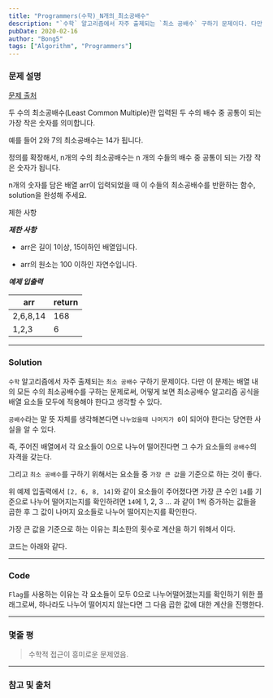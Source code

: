```yaml
---
title: "Programmers(수학)_N개의_최소공배수"
description: "`수학` 알고리즘에서 자주 출제되는 `최소 공배수` 구하기 문제이다. 다만 이 문제는 배열 내의 모든 수의 최소공배수를 구하는 문제로써, 어떻게 보면 최소공배수 알고리즘 공식을 배열 요소들 모두에 적용해야 한다고 생각할 수 있다."
pubDate: 2020-02-16
author: "Bong5"
tags: ["Algorithm", "Programmers"]
---
```

### 문제 설명

[문제 출처](https://programmers.co.kr/learn/courses/30/lessons/12953)

두 수의 최소공배수(Least Common Multiple)란 입력된 두 수의 배수 중 공통이 되는 가장 작은 숫자를 의미합니다.

예를 들어 2와 7의 최소공배수는 14가 됩니다.

정의를 확장해서, n개의 수의 최소공배수는 n 개의 수들의 배수 중 공통이 되는 가장 작은 숫자가 됩니다.

n개의 숫자를 담은 배열 arr이 입력되었을 때 이 수들의 최소공배수를 반환하는 함수, solution을 완성해 주세요.

제한 사항

**_제한 사항_**

- arr은 길이 1이상, 15이하인 배열입니다.

- arr의 원소는 100 이하인 자연수입니다.

**_예제 입출력_**

| arr |	return |
|---|---|
| 2,6,8,14 | 168 |
| 1,2,3 | 6 |


---

### Solution

`수학` 알고리즘에서 자주 출제되는 `최소 공배수` 구하기 문제이다. 다만 이 문제는 배열 내의 모든 수의 최소공배수를 구하는 문제로써, 어떻게 보면 최소공배수 알고리즘 공식을 배열 요소들 모두에 적용해야 한다고 생각할 수 있다.

`공배수`라는 말 뜻 자체를 생각해본다면 `나누었을때 나머지가 0`이 되어야 한다는 당연한 사실을 알 수 있다.

즉, 주어진 배열에서 각 요소들이 0으로 나누어 떨어진다면 그 수가 요소들의 `공배수`의 자격을 갖는다.

그리고 `최소 공배수`를 구하기 위해서는 요소들 중 `가장 큰 값`을 기준으로 하는 것이 좋다.

위 예제 입출력에서 `[2, 6, 8, 14]`와 같이 요소들이 주어졌다면 가장 큰 수인 `14`를 기준으로 나누어 떨어지는지를 확인하려면 `14`에 1, 2, 3 ... 과 같이 1씩 증가하는 값들을 곱한 후 그 값이 나머지 요소들로 나누어 떨어지는지를 확인한다.

가장 큰 값을 기준으로 하는 이유는 최소한의 횟수로 계산을 하기 위해서 이다.

코드는 아래와 같다.

---

### Code

<script src="https://gist.github.com/BongHoLee/bf092a792a89d8e70bad2943685b44c3.js"></script>

`Flag`를 사용하는 이유는 각 요소들이 모두 0으로 나누어떨어졌는지를 확인하기 위한 플래그로써, 하나라도 나누어 떨어지지 않는다면 그 다음 곱한 값에 대한 계산을 진행한다.

---

### 몇줄 평


> 수학적 접근이 흥미로운 문제였음. 


---



### 참고 및 출처
